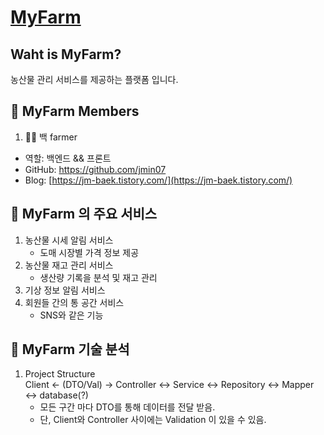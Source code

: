 # [MyFarm]([https://www.notion.so/MyFarm-bcf01ee87dc24a9e9652cdc9f1f3eb8f?pvs=4](https://quark-trust-668.notion.site/MyFarm-bcf01ee87dc24a9e9652cdc9f1f3eb8f?pvs=4))

## Waht is MyFarm?
농산물 관리 서비스를 제공하는 플랫폼 입니다.

## 🍓 MyFarm Members
1. 👨‍🌾 백 farmer
- 역할: 백엔드 && 프론트
- GitHub: https://github.com/jmin07
- Blog: [https://jm-baek.tistory.com/](https://jm-baek.tistory.com/)

## 🍓 MyFarm 의 주요 서비스
1. 농산물 시세 알림 서비스
   - 도매 시장별 가격 정보 제공
2. 농산물 재고 관리 서비스
   - 생산량 기록을 분석 및 재고 관리
3. 기상 정보 알림 서비스
4. 회원들 간의 통 공간 서비스
   - SNS와 같은 기능

## 🍓 MyFarm 기술 분석
1. Project Structure </br>
   Client ← (DTO/Val) → Controller ↔ Service ↔ Repository ↔ Mapper ↔ database(?) </br>
   - 모든 구간 마다 DTO를 통해 데이터를 전달 받음.
   - 단, Client와 Controller 사이에는 Validation 이 있을 수 있음.
